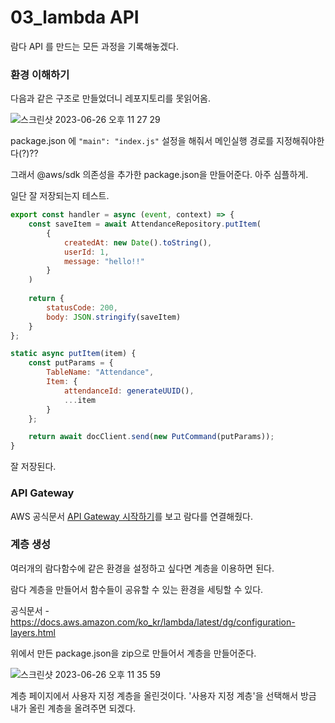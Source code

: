 # 03_lambda API

람다 API 를 만드는 모든 과정을 기록해놓겠다.

### 환경 이해하기
다음과 같은 구조로 만들었더니 레포지토리를 못읽어옴.

![스크린샷 2023-06-26 오후 11 27 29](https://github.com/zieunx/TIL/assets/48097396/2714d83b-1f25-4f29-aae7-8b83d24b4c7f)

package.json 에 `"main": "index.js"` 설정을 해줘서 메인실행 경로를 지정해줘야한다(?)??

그래서 @aws/sdk 의존성을 추가한 package.json을 만들어준다. 아주 심플하게.

일단 잘 저장되는지 테스트.

```javascript
export const handler = async (event, context) => {
    const saveItem = await AttendanceRepository.putItem(
        {
            createdAt: new Date().toString(),
            userId: 1,
            message: "hello!!"
        }
    )
    
    return {
        statusCode: 200,
        body: JSON.stringify(saveItem)
    }
};
```

```javascript
static async putItem(item) {
    const putParams = {
        TableName: "Attendance",
        Item: {
            attendanceId: generateUUID(),
            ...item
        }
    };

    return await docClient.send(new PutCommand(putParams));
}
```

잘 저장된다.


### API Gateway

AWS 공식문서 [API Gateway 시작하기](https://docs.aws.amazon.com/ko_kr/apigateway/latest/developerguide/getting-started.html)를 보고 람다를 연결해줬다.

### 계층 생성

여러개의 람다함수에 같은 환경을 설정하고 싶다면 계층을 이용하면 된다.

람다 계층을 만들어서 함수들이 공유할 수 있는 환경을 세팅할 수 있다.  

공식문서 - https://docs.aws.amazon.com/ko_kr/lambda/latest/dg/configuration-layers.html

위에서 만든 package.json을 zip으로 만들어서 계층을 만들어준다.

![스크린샷 2023-06-26 오후 11 35 59](https://github.com/zieunx/TIL/assets/48097396/d999d471-c4b0-4a9c-8264-d5a93611a228)

계층 페이지에서 사용자 지정 계층을 올린것이다. '사용자 지정 계층'을 선택해서 방금 내가 올린 계층을 올려주면 되겠다.

